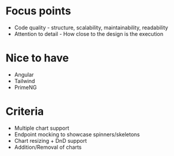 # Focus points
* Code quality - structure, scalability, maintainability, readability
* Attention to detail - How close to the design is the execution

# Nice to have
* Angular
* Tailwind
* PrimeNG

# Criteria
* Multiple chart support
* Endpoint mocking to showcase spinners/skeletons
* Chart resizing + DnD support
* Addition/Removal of charts